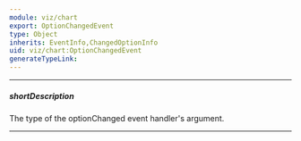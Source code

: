 ```yaml
---
module: viz/chart
export: OptionChangedEvent
type: Object
inherits: EventInfo,ChangedOptionInfo
uid: viz/chart:OptionChangedEvent
generateTypeLink: 
---
```

---
##### shortDescription
The type of the optionChanged event handler's argument.

---
<!-- Description goes here -->
